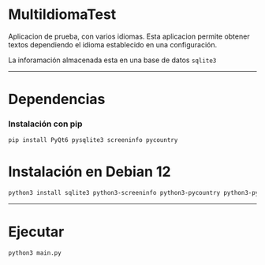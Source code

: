 # MultiIdiomaTest
Aplicacion de prueba, con varios idiomas. Esta aplicacion permite obtener textos dependiendo el idioma establecido en una configuración.

La inforamación almacenada esta en una base de datos `sqlite3`

---




# Dependencias

### Instalación con pip
```bash
pip install PyQt6 pysqlite3 screeninfo pycountry
```

# Instalación en Debian 12
```bash
python3 install sqlite3 python3-screeninfo python3-pycountry python3-pyqt6 pyqt-distutils
```

---




# Ejecutar
```bash
python3 main.py
```
